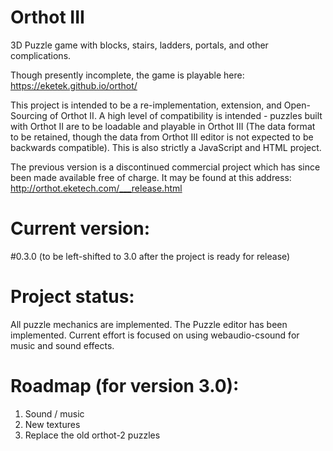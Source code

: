 # Orthot III
3D Puzzle game with blocks, stairs, ladders, portals, and other complications.

Though presently incomplete, the game is playable here:
https://eketek.github.io/orthot/

This project is intended to be a re-implementation, extension, and Open-Sourcing of Orthot II.  A high level of compatibility is intended - puzzles built with Orthot II are to be loadable and playable in Orthot III (The data format to be retained, though the data from Orthot III editor is not expected to be backwards compatible).  This is also strictly a JavaScript and HTML project.

The previous version is a discontinued commercial project which has since been made available free of charge.  It may be found at this address:
http://orthot.eketech.com/___release.html

# Current version:
#0.3.0 (to be left-shifted to 3.0 after the project is ready for release)

# Project status:
All puzzle mechanics are implemented.  The Puzzle editor has been implemented.  Current effort is focused on using webaudio-csound for music and sound effects.

# Roadmap (for version 3.0): 
1.  Sound / music
2.  New textures
3.  Replace the old orthot-2 puzzles
